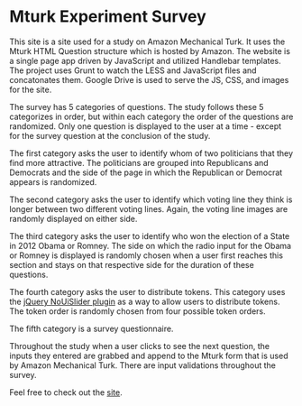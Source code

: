 Mturk Experiment Survey
================================

This site is a site used for a study on Amazon Mechanical Turk. It uses the Mturk HTML Question structure which is hosted by Amazon. The website is a single page app driven by JavaScript and utilized Handlebar templates. The project uses Grunt to watch the LESS and JavaScript files and concatonates them. Google Drive is used to serve the JS, CSS, and images for the site. 

The survey has 5 categories of questions. The study follows these 5 categorizes in order, but within each category the order of the questions are randomized. Only one question is displayed to the user at a time - except for the survey question at the conclusion of the study.

The first category asks the user to identify whom of two politicians that they find more attractive. The politicians are grouped into Republicans and Democrats and the side of the page in which the Republican or Democrat appears is randomized. 

The second category asks the user to identify which voting line they think is longer between two different voting lines. Again, the voting line images are randomly displayed on either side.

The third category asks the user to identify who won the election of a State in 2012 Obama or Romney. The side on which the radio input for the Obama or Romney is displayed is randomly chosen when a user first reaches this section and stays on that respective side for the duration of these questions.

The fourth category asks the user to distribute tokens. This category uses the [jQuery NoUiSlider plugin](https://github.com/leongersen/noUiSlider) as a way to allow users to distribute tokens. The token order is randomly chosen from four possible token orders.

The fifth category is a survey questionnaire. 

Throughout the study when a user clicks to see the next question, the inputs they entered are grabbed and append to the Mturk form that is used by Amazon Mechanical Turk. There are input validations throughout the survey.

Feel free to check out the [site](http://sdalezman.github.io/mturk-survey-expirment/).